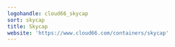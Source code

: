 ```yaml
---
logohandle: cloud66_skycap
sort: skycap
title: Skycap
website: 'https://www.cloud66.com/containers/skycap'
---
```

